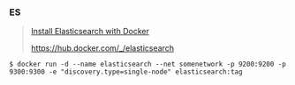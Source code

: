 ### ES

> [Install Elasticsearch with Docker](https://www.elastic.co/guide/en/elasticsearch/reference/7.5/docker.html#docker)
>
> https://hub.docker.com/_/elasticsearch

```shell
$ docker run -d --name elasticsearch --net somenetwork -p 9200:9200 -p 9300:9300 -e "discovery.type=single-node" elasticsearch:tag
```

